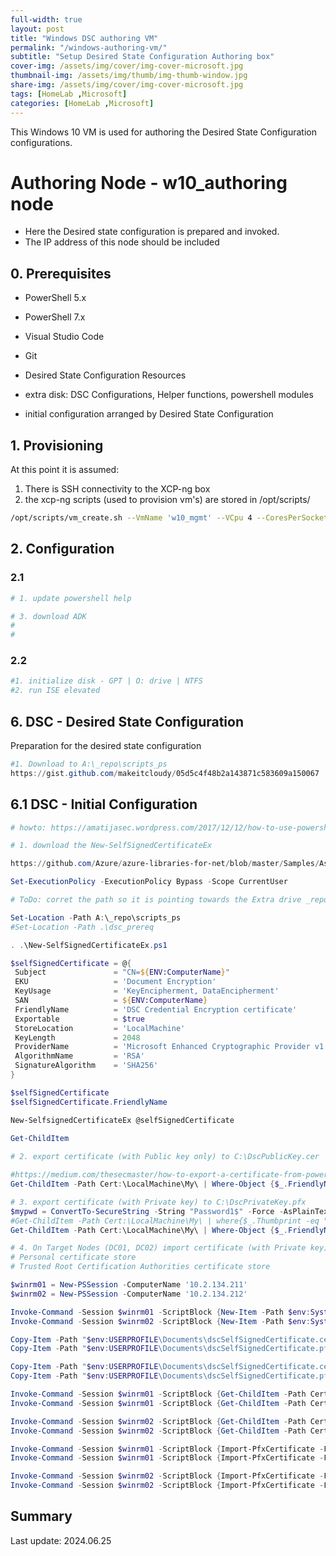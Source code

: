 ```yaml
---
full-width: true
layout: post
title: "Windows DSC authoring VM"
permalink: "/windows-authoring-vm/"
subtitle: "Setup Desired State Configuration Authoring box"
cover-img: /assets/img/cover/img-cover-microsoft.jpg
thumbnail-img: /assets/img/thumb/img-thumb-window.jpg
share-img: /assets/img/cover/img-cover-microsoft.jpg
tags: [HomeLab ,Microsoft]
categories: [HomeLab ,Microsoft]
---
```

This Windows 10 VM is used for authoring the Desired State Configuration configurations.

# Authoring Node - w10_authoring node

* Here the Desired state configuration is prepared and invoked.
* The IP address of this node should be included 

## 0. Prerequisites

* PowerShell 5.x
* PowerShell 7.x
* Visual Studio Code
* Git
* Desired State Configuration Resources

* extra disk: DSC Configurations, Helper functions, powershell modules

* initial configuration arranged by Desired State Configuration

## 1. Provisioning

At this point it is assumed:

1. There is SSH connectivity to the XCP-ng box
2. the xcp-ng scripts (used to provision vm's) are stored in /opt/scripts/

```bash
/opt/scripts/vm_create.sh --VmName 'w10_mgmt' --VCpu 4 --CoresPerSocket 2 --MemoryGB 8 --DiskGB 40 --ActivationExpiration 90 --TemplateName 'Windows 10 (64-bit)' --IsoName 'w10ent_21H2_updt_2302_unattended_noprompt.iso' --IsoSRName 'node1_nfs' --NetworkName 'NIC0 - .5.x' --Mac '5E:16:3e:5d:1f:05' --StorageName 'node1_ssd_sdb' --VmDescription 'mgmtBox'
```

## 2. Configuration

### 2.1

```powershell
# 1. update powershell help

# 3. download ADK
# 
# 
```

### 2.2

```powershell
#1. initialize disk - GPT | O: drive | NTFS
#2. run ISE elevated
```

## 6. DSC - Desired State Configuration

Preparation for the desired state configuration

```powershell
#1. Download to A:\_repo\scripts_ps
https://gist.github.com/makeitcloudy/05d5c4f48b2a143871c583609a150067
```

## 6.1 DSC - Initial Configuration

```powershell
# howto: https://amatijasec.wordpress.com/2017/12/12/how-to-use-powershell-dsc-to-deploy-active-directory-on-windows-server-2012-r2/

# 1. download the New-SelfSignedCertificateEx

https://github.com/Azure/azure-libraries-for-net/blob/master/Samples/Asset/New-SelfSignedCertificateEx.ps1

Set-ExecutionPolicy -ExecutionPolicy Bypass -Scope CurrentUser

# ToDo: corret the path so it is pointing towards the Extra drive _repo folder

Set-Location -Path A:\_repo\scripts_ps
#Set-Location -Path .\dsc_prereq

. .\New-SelfSignedCertificateEx.ps1

$selfSignedCertificate = @{
 Subject               = "CN=${ENV:ComputerName}"
 EKU                   = 'Document Encryption'
 KeyUsage              = 'KeyEncipherment, DataEncipherment'
 SAN                   = ${ENV:ComputerName}
 FriendlyName          = 'DSC Credential Encryption certificate'
 Exportable            = $true
 StoreLocation         = 'LocalMachine'
 KeyLength             = 2048
 ProviderName          = 'Microsoft Enhanced Cryptographic Provider v1.0'
 AlgorithmName         = 'RSA'
 SignatureAlgorithm    = 'SHA256'
}

$selfSignedCertificate
$selfSignedCertificate.FriendlyName

New-SelfsignedCertificateEx @selfSignedCertificate

Get-ChildItem
 
# 2. export certificate (with Public key only) to C:\DscPublicKey.cer

#https://medium.com/thesecmaster/how-to-export-a-certificate-from-powershell-a826cce955c5#48ab
Get-ChildItem -Path Cert:\LocalMachine\My\ | Where-Object {$_.FriendlyName -eq $($selfSignedCertificate.FriendlyName)} | Export-Certificate -Type cer -FilePath "$env:USERPROFILE\Documents\dscSelfSignedCertificate.cer" -Force

# 3. export certificate (with Private key) to C:\DscPrivateKey.pfx
$mypwd = ConvertTo-SecureString -String "Password1$" -Force -AsPlainText
#Get-ChildItem -Path Cert:\LocalMachine\My\ | where{$_.Thumbprint -eq "4eeee9dca7dd5ccf70e47e46ac1128ddddbbb321"} | Export-PfxCertificate -FilePath "$env:USERPROFILE\Documents\dscSelfSignedCertificate\mypfx.pf" -Password $mypwd
Get-ChildItem -Path Cert:\LocalMachine\My\ | Where-Object {$_.FriendlyName -eq $($selfSignedCertificate.FriendlyName)} | Export-PfxCertificate -FilePath "$env:USERPROFILE\Documents\dscSelfSignedCertificate.pfx" -Password $mypwd

# 4. On Target Nodes (DC01, DC02) import certificate (with Private key) into the Local Machine:
# Personal certificate store
# Trusted Root Certification Authorities certificate store

$winrm01 = New-PSSession -ComputerName '10.2.134.211'
$winrm02 = New-PSSession -ComputerName '10.2.134.212'

Invoke-Command -Session $winrm01 -ScriptBlock {New-Item -Path $env:SystemDrive\Temp -ItemType Directory}
Invoke-Command -Session $winrm02 -ScriptBlock {New-Item -Path $env:SystemDrive\Temp -ItemType Directory}

Copy-Item -Path "$env:USERPROFILE\Documents\dscSelfSignedCertificate.cer" -Destination "$env:SystemDrive\Temp" -ToSession $winrm01 -Verbose
Copy-Item -Path "$env:USERPROFILE\Documents\dscSelfSignedCertificate.pfx" -Destination "$env:SystemDrive\Temp" -ToSession $winrm01 -Verbose

Copy-Item -Path "$env:USERPROFILE\Documents\dscSelfSignedCertificate.cer" -Destination "$env:SystemDrive\Temp" -ToSession $winrm02 -Verbose
Copy-Item -Path "$env:USERPROFILE\Documents\dscSelfSignedCertificate.pfx" -Destination "$env:SystemDrive\Temp" -ToSession $winrm02 -Verbose

Invoke-Command -Session $winrm01 -ScriptBlock {Get-ChildItem -Path Cert:\LocalMachine\My}
Invoke-Command -Session $winrm01 -ScriptBlock {Get-ChildItem -Path Cert:\LocalMachine\Root}

Invoke-Command -Session $winrm02 -ScriptBlock {Get-ChildItem -Path Cert:\LocalMachine\My}
Invoke-Command -Session $winrm02 -ScriptBlock {Get-ChildItem -Path Cert:\LocalMachine\Root}

Invoke-Command -Session $winrm01 -ScriptBlock {Import-PfxCertificate -FilePath "$env:SystemDrive\Temp\dscSelfSignedCertificate.pfx" -CertStoreLocation Cert:\LocalMachine\My -Password $using:mypwd}
Invoke-Command -Session $winrm01 -ScriptBlock {Import-PfxCertificate -FilePath "$env:SystemDrive\Temp\dscSelfSignedCertificate.pfx" -CertStoreLocation Cert:\LocalMachine\Root -Password $using:mypwd}

Invoke-Command -Session $winrm02 -ScriptBlock {Import-PfxCertificate -FilePath "$env:SystemDrive\Temp\dscSelfSignedCertificate.pfx" -CertStoreLocation Cert:\LocalMachine\My -Password $using:mypwd}
Invoke-Command -Session $winrm02 -ScriptBlock {Import-PfxCertificate -FilePath "$env:SystemDrive\Temp\dscSelfSignedCertificate.pfx" -CertStoreLocation Cert:\LocalMachine\Root -Password $using:mypwd}
```

## Summary

Last update: 2024.06.25
